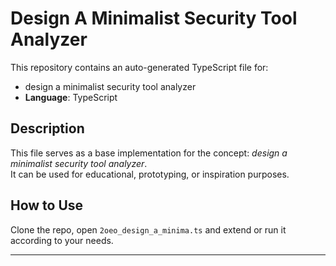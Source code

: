 # Design A Minimalist Security Tool Analyzer

This repository contains an auto-generated TypeScript file for:

- design a minimalist security tool analyzer
- **Language**: TypeScript

## Description

This file serves as a base implementation for the concept: *design a minimalist security tool analyzer*.  
It can be used for educational, prototyping, or inspiration purposes.

## How to Use

Clone the repo, open `2oeo_design_a_minima.ts` and extend or run it according to your needs.

---


